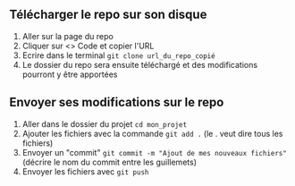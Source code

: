 ## Télécharger le repo sur son disque
1. Aller sur la page du repo
2. Cliquer sur <> Code et copier l'URL
3. Ecrire dans le terminal `git clone url_du_repo_copié`
4. Le dossier du repo sera ensuite téléchargé et des modifications pourront y être apportées
## Envoyer ses modifications sur le repo
1. Aller dans le dossier du projet `cd mon_projet`
2. Ajouter les fichiers avec la commande `git add .` (le . veut dire tous les fichiers)
3. Envoyer un "commit" `git commit -m "Ajout de mes nouveaux fichiers"` (décrire le nom du commit entre les guillemets)
4. Envoyer les fichiers avec `git push`